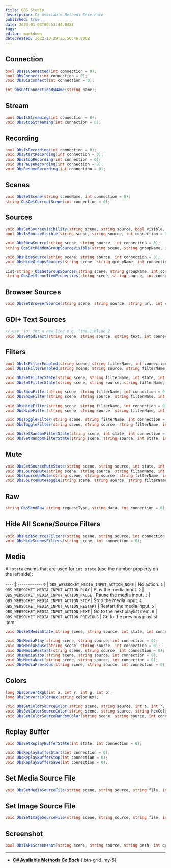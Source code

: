 ```yaml
---
title: OBS Studio
description: C# Available Methods Reference
published: true
date: 2023-01-03T00:53:44.042Z
tags: 
editor: markdown
dateCreated: 2022-10-29T20:56:46.806Z
---
```


## Connection
```csharp
bool ObsIsConnected(int connection = 0);
bool ObsConnect(int connection = 0);
void ObsDisconnect(int connection = 0);
```

```csharp
int ObsGetConnectionByName(string name);
```

## Stream
```csharp
bool ObsIsStreaming(int connection = 0);
void ObsStopStreaming(int connection = 0);
```

## Recording
```csharp
bool ObsIsRecording(int connection = 0);
void ObsStartRecording(int connection = 0);
void ObsStopRecording(int connection = 0);
void ObsPauseRecording(int connection = 0);
void ObsResumeRecording(int connection = 0);
```

## Scenes
```csharp
void ObsSetScene(string sceneName, int connection = 0);
string ObsGetCurrentScene(int connection = 0);
```

## Sources
```csharp
void ObsSetSourceVisibility(string scene, string source, bool visible, int connection = 0);
bool ObsIsSourceVisible(string scene, string source, int connection = 0);
```

```csharp
void ObsShowSource(string scene, string source, int connection = 0);
string ObsSetRandomGroupSourceVisible(string scene, string groupName, int connection = 0);
```

```csharp
void ObsHideSource(string scene, string source, int connection = 0);
void ObsHideGroupsSources(string scene, string groupName, int connection = 0);
```

```csharp
List<string> ObsGetGroupSources(string scene, string groupName, int connection = 0);
string ObsGetSceneItemProperties(string scene, string source, int connection = 0);
```

## Browser Sources
```csharp
void ObsSetBrowserSource(string scene, string source, string url, int connection = 0);
```

## GDI+ Text Sources

```csharp
// use '\n' for a new line e.g. line 1\nline 2
void ObsSetGdiText(string scene, string source, string text, int connection = 0);
```

## Filters
```csharp
bool ObsIsFilterEnabled(string scene, string filterName, int connection = 0);
bool ObsIsFilterEnabled(string scene, string source, string filterName, int connection = 0);
```

```csharp
void ObsSetFilterState(string scene, string filterName, int state, int connection = 0);
void ObsSetFilterState(string scene, string source, string filterName, int state, int connection = 0);
```

```csharp
void ObsShowFilter(string scene, string filterName, int connection = 0);
void ObsShowFilter(string scene, string source, string filterName, int connection = 0);
```

```csharp
void ObsHideFilter(string scene, string filterName, int connection = 0);
void ObsHideFilter(string scene, string source, string filterName, int connection = 0);
```

```csharp
void ObsToggleFilter(string scene, string filterName, int connection = 0);
void ObsToggleFilter(string scene, string source, string filterName, int connection = 0);
```

```csharp
void ObsSetRandomFilterState(string scene, int state, int connection = 0);
void ObsSetRandomFilterState(string scene, string source, int state, int connection = 0);
```

## Mute
```csharp
void ObsSetSourceMuteState(string scene, string source, int state, int connection = 0);
void ObsSourceMute(string scene, string source, string filterName, int connection = 0);
void ObsSourceUnMute(string scene, string source, string filterName, int connection = 0);
void ObsSourceMuteToggle(string scene, string source, string filterName, int connection = 0);
```

## Raw
```csharp
string ObsSendRaw(string requestType, string data, int connection = 0);
```

## Hide All Scene/Source Filters
```csharp
void ObsHideSourcesFilters(string scene, string source, int connection = 0);
void ObsHideScenesFilters(string scene, int connection = 0);
```

## Media
All `state` enums that are used for `int state` (use the number property on the left side):

----:|:------------
`0` | `OBS_WEBSOCKET_MEDIA_INPUT_ACTION_NONE` | No action.
`1` | `OBS_WEBSOCKET_MEDIA_INPUT_ACTION_PLAY` | Play the media input.
`2` | `OBS_WEBSOCKET_MEDIA_INPUT_ACTION_PAUSE` | Pause the media input.
`3` | `OBS_WEBSOCKET_MEDIA_INPUT_ACTION_STOP` | Stop the media input.
`4` | `OBS_WEBSOCKET_MEDIA_INPUT_ACTION_RESTART` | Restart the media input.
`5` | `OBS_WEBSOCKET_MEDIA_INPUT_ACTION_NEXT` | Go to the next playlist item.
`6` | `OBS_WEBSOCKET_MEDIA_INPUT_ACTION_PREVIOUS` | Go to the previous playlist item.

```csharp
void ObsSetMediaState(string scene, string source, int state, int connection = 0);
```

```csharp
void ObsMediaPlay(string scene, string source, int connection = 0);
void ObsMediaPause(string scene, string source, int connection = 0);
void ObsMediaRestart(string scene, string source, int connection = 0);
void ObsMediaStop(string scene, string source, int connection = 0);
void ObsMediaNext(string scene, string source, int connection = 0);
void ObsMediaPrevious(string scene, string source, int connection = 0);
```

## Colors
```csharp
long ObsConvertRgb(int a, int r, int g, int b);
long ObsConvertColorHex(string colorHex);
```

```csharp
void ObsSetColorSourceColor(string scene, string source, int a, int r, int g, int b, int connection = 0);
void ObsSetColorSourceColor(string scene, string source, string hexColor, int connection = 0);
void ObsSetColorSourceRandomColor(string scene, string source, int connection = 0);
```

## Replay Buffer
```csharp
void ObsSetReplayBufferState(int state, int connection = 0);
```

```csharp
void ObsReplayBufferStart(int connection = 0);
void ObsReplayBufferStop(int connection = 0);
void ObsReplayBufferSave(int connection = 0);
```

## Set Media Source File
```csharp
void ObsSetMediaSourceFile(string scene, string source, string file, int connection = 0);
```

## Set Image Source File
```csharp
void ObsSetImageSourceFile(string scene, string source, string file, int connection = 0);
```

## Screenshot
```csharp
bool ObsTakeScreenshot(string scene, string source, string path, int quality = -1, int connection = 0);
```

---

- [<i class="mdi mdi-chevron-left"></i> **C# Available Methods *Go Back***](/Sub-Actions/Code/CSharp/Available-Methods)
{.btn-grid .my-5}